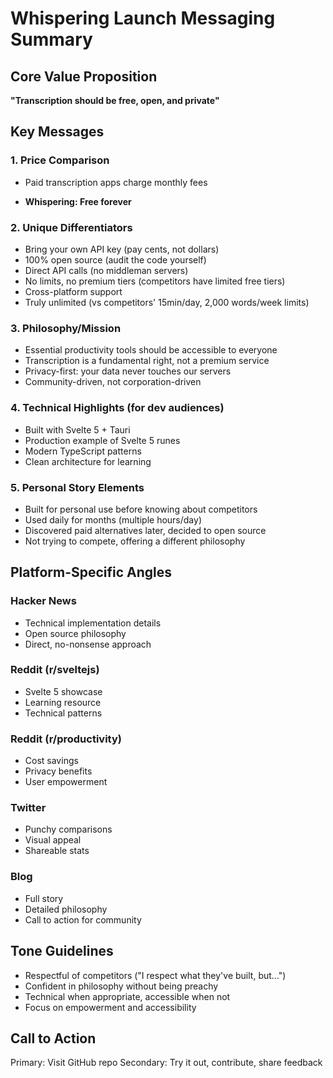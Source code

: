 # Whispering Launch Messaging Summary

## Core Value Proposition
**"Transcription should be free, open, and private"**

## Key Messages

### 1. Price Comparison
- Paid transcription apps charge monthly fees



- **Whispering: Free forever**

### 2. Unique Differentiators
- Bring your own API key (pay cents, not dollars)
- 100% open source (audit the code yourself)
- Direct API calls (no middleman servers)
- No limits, no premium tiers (competitors have limited free tiers)
- Cross-platform support
- Truly unlimited (vs competitors' 15min/day, 2,000 words/week limits)

### 3. Philosophy/Mission
- Essential productivity tools should be accessible to everyone
- Transcription is a fundamental right, not a premium service
- Privacy-first: your data never touches our servers
- Community-driven, not corporation-driven

### 4. Technical Highlights (for dev audiences)
- Built with Svelte 5 + Tauri
- Production example of Svelte 5 runes
- Modern TypeScript patterns
- Clean architecture for learning

### 5. Personal Story Elements
- Built for personal use before knowing about competitors
- Used daily for months (multiple hours/day)
- Discovered paid alternatives later, decided to open source
- Not trying to compete, offering a different philosophy

## Platform-Specific Angles

### Hacker News
- Technical implementation details
- Open source philosophy
- Direct, no-nonsense approach

### Reddit (r/sveltejs)
- Svelte 5 showcase
- Learning resource
- Technical patterns

### Reddit (r/productivity)
- Cost savings
- Privacy benefits  
- User empowerment

### Twitter
- Punchy comparisons
- Visual appeal
- Shareable stats

### Blog
- Full story
- Detailed philosophy
- Call to action for community

## Tone Guidelines
- Respectful of competitors ("I respect what they've built, but...")
- Confident in philosophy without being preachy
- Technical when appropriate, accessible when not
- Focus on empowerment and accessibility

## Call to Action
Primary: Visit GitHub repo
Secondary: Try it out, contribute, share feedback